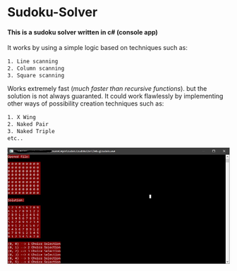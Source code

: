 # Sudoku-Solver
#### This is a sudoku solver written in c# (console app)
It works by using a simple logic based on techniques such as:
```
1. Line scanning
2. Column scanning
3. Square scanning
```

Works extremely fast (*much faster than recursive functions*). but the solution is not always guaranted.
It could work flawlessly by implementing other ways of possibility creation techniques such as:
```
1. X Wing
2. Naked Pair
3. Naked Triple
etc..
```

<img src ="https://github.com/jajosheni/Sudoku-Solver/blob/master/Untitled.jpg?raw=true">
